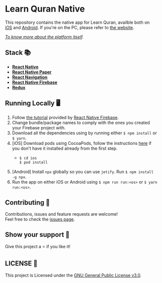 # Learn Quran Native
This repository contains the native app for Learn Quran, availble both on [iOS](https://url.to.app.store) and [Android](https://url.to.google.play). If you're on the PC, please refer to [the website](https://learn-quran-remastered.firebaseapp.com). 

*[To know more about the platform itself](https://github.com/learn-quran/learn-quran).*

## Stack 📚
- **[React Native](https://facebook.github.io/react-native)**
- **[React Native Paper](https://reactnativepaper.com)**
- **[React Navigation](https://github.com/react-navigation/react-navigation)**
- **[React Native Firebase](https://rnfirebase.io)**
- **[Redux](http://redux.js.org)**

## Running Locally 🖥
1. Follow [the tutorial](https://rnfirebase.io/docs/v5.x.x/installation/initial-setup) provided by [React Native Firebase](https://rnfirebase.io).
2. Change bundle/package names to comply with the ones you created your Firebase project with.
3. Download all the dependencies using by running either `$ npm install` or `$ yarn`.
4. [iOS] Download pods using CocoaPods, follow the instructions [here](https://firebase.google.com/docs/ios/setup#add_the_sdk) if you don't have it installed already from the first step.
    - ```sh
      $ cd ios
      $ pod install
      ```
5. [Android] Install `npx` globally so you can use `jetify`. Run `$ npm install -g npx`.
6. Run the app on either iOS or Android using `$ npm run run:<os>` or `$ yarn run:<os>`.

## Contributing 🤝
Contributions, issues and feature requests are welcome! <br>
Feel free to check the  [issues page](https://github.com/learn-quran/native/issues).

## Show your support 🥰
Give this project a  ⭐️ if you like it!

## LICENSE 📝
This project is Licensed under the [GNU General Public License v3.0](https://choosealicense.com/licenses/gpl-3.0/).
